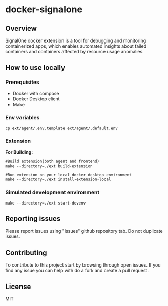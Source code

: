 # docker-signalone


## Overview
Signal0ne docker extension is a tool for debugging and monitoring containerized apps, which enables automated insights about failed containers and containers affected by resource usage anomalies.

## How to use locally

### Prerequisites
- Docker with compose
- Docker Desktop client
- Make

### Env variables

```
cp ext/agent/.env.template ext/agent/.default.env
```

### Extension

**For Building:**

```
#Build extension(both agent and frontend)
make --directory=./ext build-extension

#Run extension on your local docker desktop environment
make --directory=./ext install-extension-local
```

### Simulated development environment

```
make --directory=./ext start-devenv
```

## Reporting issues

Please report issues using "Issues" github repository tab. Do not duplicate issues.

## Contributing
To contribute to this project start by browsing through open issues. If you find any issue you can help with do a fork and create a pull request.

## License
MIT